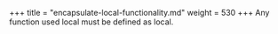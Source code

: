 +++
title = "encapsulate-local-functionality.md"
weight = 530
+++
Any function used local must be defined as local.
